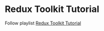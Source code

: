 # Redux Toolkit Tutorial

Follow playlist [Redux Toolkit Tutorial](https://www.youtube.com/playlist?list=PLC3y8-rFHvwiaOAuTtVXittwybYIorRB3)